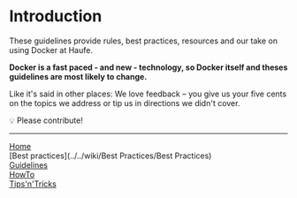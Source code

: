 Introduction
============

These guidelines provide rules, best practices, resources and our take on using Docker at Haufe.

__Docker is a fast paced - and new - technology, so Docker itself and theses guidelines are most likely to change.__

Like it's said in other places: We love feedback – you give us
your five cents on the topics we address or tip us in directions we didn't cover.

:bulb: Please contribute!

---

[Home](../../wiki)  
[Best practices](../../wiki/Best Practices/Best Practices)  
[Guidelines](../../wiki/Guidelines/Guidelines)  
[HowTo](../../wiki/HowTo/HowTo)  
[Tips'n'Tricks](../../wiki/Tips'n'Tricks/Tips'n'Tricks)  
